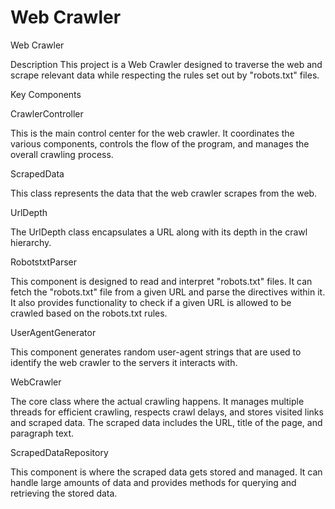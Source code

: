 # Web Crawler
 
Web Crawler

Description
This project is a Web Crawler designed to traverse the web and scrape relevant data while respecting the rules set out by "robots.txt" files.

Key Components

CrawlerController

This is the main control center for the web crawler. It coordinates the various components, controls the flow of the program, and manages the overall crawling process.

ScrapedData

This class represents the data that the web crawler scrapes from the web.

UrlDepth

The UrlDepth class encapsulates a URL along with its depth in the crawl hierarchy.

RobotstxtParser

This component is designed to read and interpret "robots.txt" files. It can fetch the "robots.txt" file from a given URL and parse the directives within it. It also provides functionality to check if a given URL is allowed to be crawled based on the robots.txt rules.

UserAgentGenerator

This component generates random user-agent strings that are used to identify the web crawler to the servers it interacts with.

WebCrawler

The core class where the actual crawling happens. It manages multiple threads for efficient crawling, respects crawl delays, and stores visited links and scraped data. The scraped data includes the URL, title of the page, and paragraph text.

ScrapedDataRepository

This component is where the scraped data gets stored and managed. It can handle large amounts of data and provides methods for querying and retrieving the stored data.

